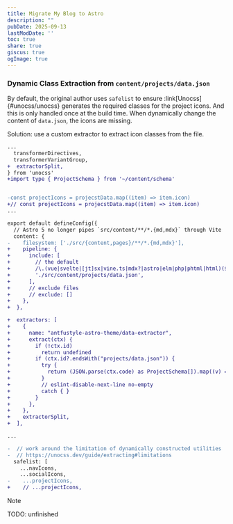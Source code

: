 ```yaml
---
title: Migrate My Blog to Astro
description: ""
pubDate: 2025-09-13
lastModDate: ''
toc: true
share: true
giscus: true
ogImage: true
---
```


### Dynamic Class Extraction from `content/projects/data.json`

By default, the original author uses `safelist` to ensure :link[Unocss]{#unocss/unocss} generates the
required classes for the project icons. And this is only handled once at the build time.
When dynamically change the content of `data.json`, the icons are missing.

Solution: use a custom extractor to extract icon classes from the file.

```diff lang=ts title=unocss.config.ts showLineNumbers=false
...
  transformerDirectives,
  transformerVariantGroup,
+  extractorSplit,
} from 'unocss'
+import type { ProjectSchema } from '~/content/schema'


-const projectIcons = projecstData.map((item) => item.icon)
+// const projectIcons = projecstData.map((item) => item.icon)
...

export default defineConfig({
  // Astro 5 no longer pipes `src/content/**/*.{md,mdx}` through Vite
  content: {
-    filesystem: ['./src/{content,pages}/**/*.{md,mdx}'],
+    pipeline: {
+      include: [
+        // the default
+        /\.(vue|svelte|[jt]sx|vine.ts|mdx?|astro|elm|php|phtml|html)($|\?)/,
+        './src/content/projects/data.json',
+      ],
+      // exclude files
+      // exclude: []
+    },
+  },

+  extractors: [
+    {
+      name: "antfustyle-astro-theme/data-extractor",
+      extract(ctx) {
+        if (!ctx.id)
+          return undefined
+        if (ctx.id?.endsWith("projects/data.json")) {
+          try {
+            return (JSON.parse(ctx.code) as ProjectSchema[]).map((v) => v.icon)
+          }
+          // eslint-disable-next-line no-empty
+          catch { }
+        }
+      },
+    },
+    extractorSplit,
+  ],

...

-  // work around the limitation of dynamically constructed utilities
-  // https://unocss.dev/guide/extracting#limitations
  safelist: [
    ...navIcons,
    ...socialIcons,
-    ...projectIcons,
+    // ...projectIcons,


```

> [!NOTE]
> TODO: unfinished
